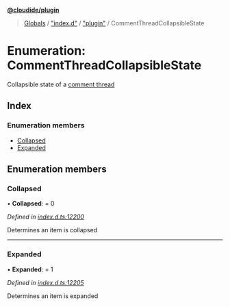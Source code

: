 **[@cloudide/plugin](../README.md)**

> [Globals](../README.md) / ["index.d"](../modules/_index_d_.md) / ["plugin"](../modules/_index_d_._plugin_.md) / CommentThreadCollapsibleState

# Enumeration: CommentThreadCollapsibleState

Collapsible state of a [comment thread](#CommentThread)

## Index

### Enumeration members

* [Collapsed](_index_d_._plugin_.commentthreadcollapsiblestate.md#collapsed)
* [Expanded](_index_d_._plugin_.commentthreadcollapsiblestate.md#expanded)

## Enumeration members

### Collapsed

•  **Collapsed**:  = 0

*Defined in [index.d.ts:12200](https://github.com/shuyaqian/cloudide-plugin-api/blob/9d985be/index.d.ts#L12200)*

Determines an item is collapsed

___

### Expanded

•  **Expanded**:  = 1

*Defined in [index.d.ts:12205](https://github.com/shuyaqian/cloudide-plugin-api/blob/9d985be/index.d.ts#L12205)*

Determines an item is expanded
